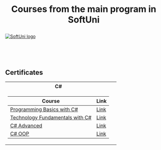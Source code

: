 # <p align="center"> Courses from the main program in SoftUni <p>

<a href="https://softuni.bg/trainings/courses" rel="Courses"> ![SoftUni logo][logo] </a>

[logo]: http://innovationstarterbox.bg/wp-content/uploads/2016/05/Softuni_logo_trasparent.png "Logo Title Text 2"

<br/>
<br/>
<br/>

<h2> Certificates </h2>

<table>

<tr>
  <th> C# </th>
</tr>

<tr>
<td>

| **Course**                                                            | **Link**                                                   |
| --------------------------------------------------------------------- | ---------------------------------------------------------- |
| <a href="https://softuni.bg/trainings/2896/programming-basics-with-c-sharp-april-2020" > Programming Basics with C# </a>         | <a href="https://softuni.bg/certificates/details/82668/9b781412"> Link</a> |
| <a href="https://softuni.bg/trainings/3606/programming-fundamentals-with-csharp-january-2022"> Technology Fundamentals with C# </a> | <a href="https://softuni.bg/certificates/details/130082/e9b5e8b9"> Link</a> |
| <a href="https://softuni.bg/trainings/3699/csharp-advanced-may-2022"> C# Advanced </a>                                             | <a href="https://softuni.bg/certificates/details/136373/c1b77b72 "> Link</a> |
| <a href="https://softuni.bg/trainings/3700/csharp-oop-june-2022"> C# OOP </a>                                                      | <a href=" "> Link</a> |

</td>
<td>
